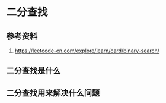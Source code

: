# 二分查找

## 参考资料

1. https://leetcode-cn.com/explore/learn/card/binary-search/

## 二分查找是什么

## 二分查找用来解决什么问题
